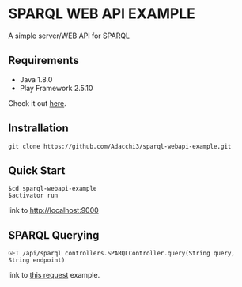 # SPARQL WEB API EXAMPLE
A simple server/WEB API for SPARQL

## Requirements 
* Java 1.8.0
* Play Framework  2.5.10 

Check it out [here](https://www.playframework.com/documentation/2.5.x/Installing).

## Instrallation 
```
git clone https://github.com/Adacchi3/sparql-webapi-example.git
```

## Quick Start
```
$cd sparql-webapi-example 
$activator run  
```
link to [http://localhost:9000](http://localhost:9000)

## SPARQL Querying 
```
GET /api/sparql controllers.SPARQLController.query(String query, String endpoint)
```
link to [this request](http://localhost:9000/api/sparql?query=select+distinct+*+where+%7B+%3Chttp%3A%2F%2Fja.dbpedia.org%2Fresource%2F%E6%9D%B1%E4%BA%AC%E9%83%BD%3E+%3Fp+%3Fo+.++%7D+LIMIT+10&endpoint=http://ja.dbpedia.org/sparql) example.